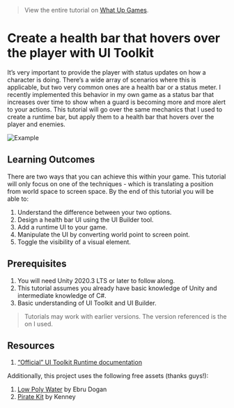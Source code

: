 > View the entire tutorial on [What Up Games](https://www.whatupgames.com).

# Create a health bar that hovers over the player with UI Toolkit

It’s very important to provide the player with status updates on how a character is doing. There’s a wide array of scenarios where this is applicable, but two very common ones are a health bar or a status meter. I recently implemented this behavior in my own game as a status bar that increases over time to show when a guard is becoming more and more alert to your actions. This tutorial will go over the same mechanics that I used to create a runtime bar, but apply them to a health bar that hovers over the player and enemies.

![Example](final.gif)

## Learning Outcomes

There are two ways that you can achieve this within your game. This tutorial will only focus on one of the techniques - which is translating a position from world space to screen space. By the end of this tutorial you will be able to:

1. Understand the difference between your two options.
2. Design a health bar UI using the UI Builder tool.
3. Add a runtime UI to your game.
4. Manipulate the UI by converting world point to screen point.
5. Toggle the visibility of a visual element.

## Prerequisites

1. You will need Unity 2020.3 LTS or later to follow along.
2. This tutorial assumes you already have basic knowledge of Unity and intermediate knowledge of C#.
3. Basic understanding of UI Toolkit and UI Builder.

> Tutorials may work with earlier versions. The version referenced is the on I used.

## Resources

1. [“Official” UI Toolkit Runtime documentation](https://docs.google.com/document/d/1C_c5hrqOrkgYjmD3s04vcKfk-aQ8n007Ti7vUR51SeQ/edit)

Additionally, this project uses the following free assets (thanks guys!):

1. [Low Poly Water](https://assetstore.unity.com/packages/tools/particles-effects/lowpoly-water-107563) by Ebru Dogan
2. [Pirate Kit](https://kenney.nl/assets/pirate-kit) by Kenney
